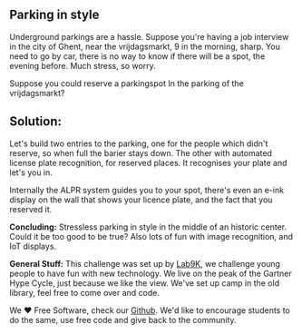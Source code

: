 ## Parking in style

Underground parkings are a hassle. Suppose you're having a job interview in the city of Ghent, near the vrijdagsmarkt, 9 in the morning, sharp.
You need to go by car, there is no way to know if there will be a spot, the evening before. Much stress, so worry. 

Suppose you could reserve a parkingspot In the parking of the vrijdagsmarkt?

## Solution: 

Let's build two entries to the parking, one for the people which didn't reserve, so when full the barier stays down. The other with automated license plate recognition, for reserved places. It recognises your plate and let's you in.

Internally the ALPR system guides you to your spot, there's even an e-ink display on the wall that shows your licence plate, and the fact that you reserved it.

**Concluding:** Stressless parking in style in the middle of an historic center. Could it be too good to be true? Also lots of fun with image recognition, and IoT displays.

**General Stuff:** This challenge was set up by [Lab9K](https://lab9k.github.io/), we challenge young people to have fun with new technology. We live on the peak of the Gartner Hype Cycle, just because we like the view. We've set up camp in the old library, feel free to come over and code. 

We ❤ Free Software, check our [Github](https://github.com/lab9k). We'd like to encourage students to do the same, use free code and give back to the community.